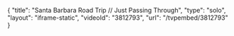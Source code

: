 {
    "title": "Santa Barbara Road Trip \/\/ Just Passing Through",
    "type": "solo",
    "layout": "iframe-static",
    "videoId": "3812793",
    "url": "\/tvpembed\/3812793"
}